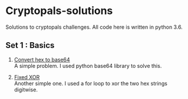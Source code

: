 # Cryptopals-solutions

Solutions to cryptopals challenges. All code here is written in python 3.6.

## Set 1 : Basics

1. [Convert hex to base64](./Set1/1.py)  
A simple problem. I used python base64 library to solve this.

2. [Fixed XOR](./Set2/2.py)  
Another simple one. I used a for loop to xor the two hex strings digitwise.
